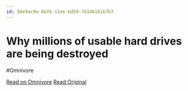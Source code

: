 ```yaml
---
id: 58e9ac9e-8bf6-11ee-bd59-7b1d6161b7b7
---
```


# Why millions of usable hard drives are being destroyed
#Omnivore

[Read on Omnivore](https://omnivore.app/me/why-millions-of-usable-hard-drives-are-being-destroyed-18c091edb9b)
[Read Original](https://www.bbc.com/news/business-65669537)

